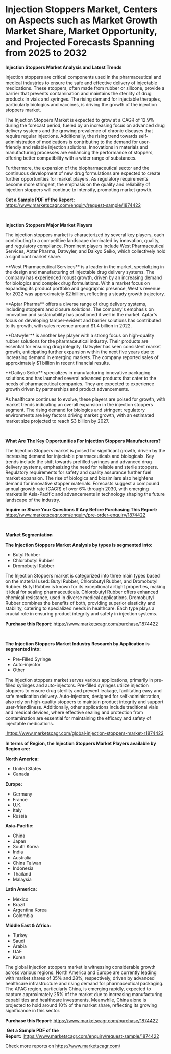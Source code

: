 <p><h1>Injection Stoppers Market, Centers on Aspects such as Market Growth Market Share, Market Opportunity, and Projected Forecasts Spanning from 2025 to 2032</h1></p><p><strong>Injection Stoppers Market Analysis and Latest Trends</strong></p>
<p><p>Injection stoppers are critical components used in the pharmaceutical and medical industries to ensure the safe and effective delivery of injectable medications. These stoppers, often made from rubber or silicone, provide a barrier that prevents contamination and maintains the sterility of drug products in vials and syringes. The rising demand for injectable therapies, particularly biologics and vaccines, is driving the growth of the injection stoppers market.</p><p>The Injection Stoppers Market is expected to grow at a CAGR of 12.9% during the forecast period, fueled by an increasing focus on advanced drug delivery systems and the growing prevalence of chronic diseases that require regular injections. Additionally, the rising trend towards self-administration of medications is contributing to the demand for user-friendly and reliable injection solutions. Innovations in materials and manufacturing processes are enhancing the performance of stoppers, offering better compatibility with a wider range of substances. </p><p>Furthermore, the expansion of the biopharmaceutical sector and the continuous development of new drug formulations are expected to create further opportunities for market players. As regulatory requirements become more stringent, the emphasis on the quality and reliability of injection stoppers will continue to intensify, promoting market growth.</p></p>
<p><strong>Get a Sample PDF of the Report:&nbsp;</strong> <a href="https://www.marketscagr.com/enquiry/request-sample/1874422?utm_campaign=2444&utm_medium=2&utm_source=Github&utm_content=ia&utm_term=08032025&utm_id=injection-stoppers">https://www.marketscagr.com/enquiry/request-sample/1874422</a></p>
<p>&nbsp;</p>
<p><strong>Injection Stoppers Major Market Players</strong></p>
<p><p>The injection stoppers market is characterized by several key players, each contributing to a competitive landscape dominated by innovation, quality, and regulatory compliance. Prominent players include West Pharmaceutical Services, Aptar Pharma, Datwyler, and Daikyo Seiko, which collectively hold a significant market share.</p><p>**West Pharmaceutical Services** is a leader in the market, specializing in the design and manufacturing of injectable drug delivery systems. The company has experienced robust growth, driven by an increasing demand for biologics and complex drug formulations. With a market focus on expanding its product portfolio and geographic presence, West's revenue for 2022 was approximately $2 billion, reflecting a steady growth trajectory.</p><p>**Aptar Pharma** offers a diverse range of drug delivery systems, including stoppers and closure solutions. The company's emphasis on innovation and sustainability has positioned it well in the market. Aptar's focus on developing tamper-evident and barrier solutions has contributed to its growth, with sales revenue around $1.4 billion in 2022.</p><p>**Datwyler** is another key player with a strong focus on high-quality rubber solutions for the pharmaceutical industry. Their products are essential for ensuring drug integrity. Datwyler has seen consistent market growth, anticipating further expansion within the next five years due to increasing demand in emerging markets. The company reported sales of approximately $1 billion in recent financial results.</p><p>**Daikyo Seiko** specializes in manufacturing innovative packaging solutions and has launched several advanced products that cater to the needs of pharmaceutical companies. They are expected to experience growth driven by partnerships and product advancements.</p><p>As healthcare continues to evolve, these players are poised for growth, with market trends indicating an overall expansion in the injection stoppers segment. The rising demand for biologics and stringent regulatory environments are key factors driving market growth, with an estimated market size projected to reach $3 billion by 2027.</p></p>
<p>&nbsp;</p>
<p><strong>What Are The Key Opportunities For Injection Stoppers Manufacturers?</strong></p>
<p><p>The Injection Stoppers market is poised for significant growth, driven by the increasing demand for injectable pharmaceuticals and biologicals. Key trends include the shift towards prefilled syringes and advanced drug delivery systems, emphasizing the need for reliable and sterile stoppers. Regulatory requirements for safety and quality assurance further fuel market expansion. The rise of biologics and biosimilars also heightens demand for innovative stopper materials. Forecasts suggest a compound annual growth rate (CAGR) of over 6% through 2030, with emerging markets in Asia-Pacific and advancements in technology shaping the future landscape of the industry.</p></p>
<p><strong>Inquire or Share Your Questions If Any Before Purchasing This Report:</strong> <a href="https://www.marketscagr.com/enquiry/pre-order-enquiry/1874422?utm_campaign=2444&utm_medium=2&utm_source=Github&utm_content=ia&utm_term=08032025&utm_id=injection-stoppers">https://www.marketscagr.com/enquiry/pre-order-enquiry/1874422</a></p>
<p>&nbsp;</p>
<p><strong>Market Segmentation</strong></p>
<p><strong>The Injection Stoppers Market Analysis by types is segmented into:</strong></p>
<p><ul><li>Butyl Rubber</li><li>Chlorobutyl Rubber</li><li>Dromobutyl Rubber</li></ul></p>
<p><p>The Injection Stoppers market is categorized into three main types based on the material used: Butyl Rubber, Chlorobutyl Rubber, and Dromobutyl Rubber. Butyl Rubber is known for its exceptional airtight properties, making it ideal for sealing pharmaceuticals. Chlorobutyl Rubber offers enhanced chemical resistance, used in diverse medical applications. Dromobutyl Rubber combines the benefits of both, providing superior elasticity and stability, catering to specialized needs in healthcare. Each type plays a crucial role in ensuring product integrity and safety in injection systems.</p></p>
<p><strong>Purchase this Report:&nbsp;</strong><a href="https://www.marketscagr.com/purchase/1874422?utm_campaign=2444&utm_medium=2&utm_source=Github&utm_content=ia&utm_term=08032025&utm_id=injection-stoppers">https://www.marketscagr.com/purchase/1874422</a></p>
<p>&nbsp;</p>
<p><strong>The Injection Stoppers Market Industry Research by Application is segmented into:</strong></p>
<p><ul><li>Pre-Filled Syringe</li><li>Auto-injector</li><li>Other</li></ul></p>
<p><p>The injection stoppers market serves various applications, primarily in pre-filled syringes and auto-injectors. Pre-filled syringes utilize injection stoppers to ensure drug sterility and prevent leakage, facilitating easy and safe medication delivery. Auto-injectors, designed for self-administration, also rely on high-quality stoppers to maintain product integrity and support user-friendliness. Additionally, other applications include traditional vials and medical devices, where effective sealing and protection from contamination are essential for maintaining the efficacy and safety of injectable medications.</p></p>
<p><a href="https://www.marketscagr.com/global-injection-stoppers-market-r1874422?utm_campaign=2444&utm_medium=2&utm_source=Github&utm_content=ia&utm_term=08032025&utm_id=injection-stoppers">&nbsp;https://www.marketscagr.com/global-injection-stoppers-market-r1874422</a></p>
<p><strong>In terms of Region, the Injection Stoppers Market Players available by Region are:</strong></p>
<p>
    <p> <strong> North America: </strong>
        <ul>
            <li>United States</li>
            <li>Canada</li>
        </ul>
        </p> 
    <p> <strong> Europe: </strong>
        <ul>
            <li>Germany</li>
            <li>France</li>
            <li>U.K.</li>
            <li>Italy</li>
            <li>Russia</li>
        </ul>
        </p> 
    <p> <strong> Asia-Pacific: </strong>
        <ul>
            <li>China</li>
            <li>Japan</li>
            <li>South Korea</li>
            <li>India</li>
            <li>Australia</li>
            <li>China Taiwan</li>
            <li>Indonesia</li>
            <li>Thailand</li>
            <li>Malaysia</li>
        </ul>
        </p> 
    <p> <strong> Latin America: </strong>
        <ul>
            <li>Mexico</li>
            <li>Brazil</li>
            <li>Argentina Korea</li>
            <li>Colombia</li>
        </ul>
        </p> 
    <p> <strong> Middle East & Africa: </strong>
        <ul>
            <li>Turkey</li>
            <li>Saudi</li>
            <li>Arabia</li>
            <li>UAE</li>
            <li>Korea</li>
        </ul>
    </p>
    </p>
<p><p>The global injection stoppers market is witnessing considerable growth across various regions. North America and Europe are currently leading with market shares of 35% and 28%, respectively, driven by advanced healthcare infrastructure and rising demand for pharmaceutical packaging. The APAC region, particularly China, is emerging rapidly, expected to capture approximately 25% of the market due to increasing manufacturing capabilities and healthcare investments. Meanwhile, China alone is projected to hold around 10% of the market share, reflecting its growing significance in this sector.</p></p>
<p><strong>Purchase this Report: </strong><a href="https://www.marketscagr.com/purchase/1874422?utm_campaign=2444&utm_medium=2&utm_source=Github&utm_content=ia&utm_term=08032025&utm_id=injection-stoppers">https://www.marketscagr.com/purchase/1874422</a></p>
<p>&nbsp;<strong>Get a Sample PDF of the Report:&nbsp;&nbsp;</strong><a href="https://www.marketscagr.com/enquiry/request-sample/1874422?utm_campaign=2444&utm_medium=2&utm_source=Github&utm_content=ia&utm_term=08032025&utm_id=injection-stoppers">https://www.marketscagr.com/enquiry/request-sample/1874422</a></p>
<p><strong></strong></p>
<p>Check more reports on <a href="https://www.marketscagr.com/?utm_campaign=2444&utm_medium=2&utm_source=Github&utm_content=ia&utm_term=08032025&utm_id=injection-stoppers">https://www.marketscagr.com/</a></p>